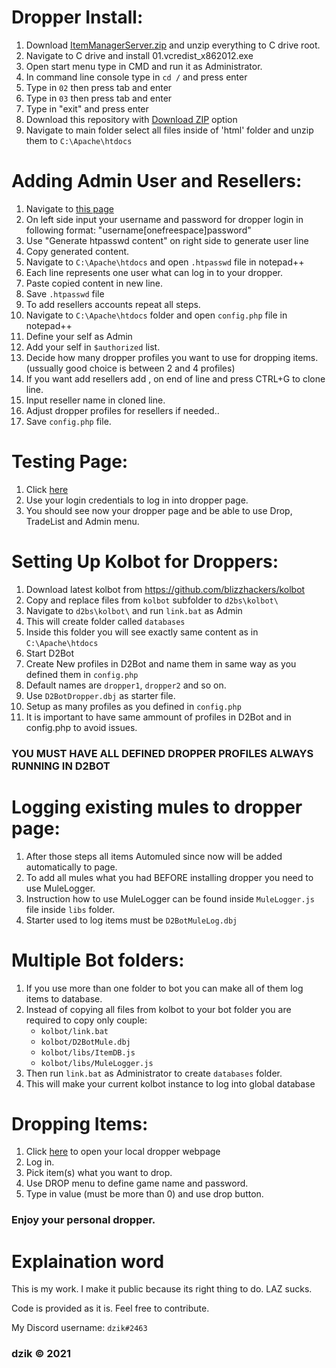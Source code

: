 # Dropper Install: 

01. Download [ItemManagerServer.zip](https://github.com/dzik87/D2Dropper/releases/download/1.0.0/ItemManagerServer.zip) and unzip everything to C drive root.
02. Navigate to C drive and install 01.vcredist_x862012.exe
03. Open start menu type in CMD and run it as Administrator.
04. In command line console type in `cd /` and press enter
05. Type in `02` then press tab and enter
06. Type in `03` then press tab and enter
07. Type in "exit" and press enter
08. Download this repository with [Download ZIP](https://github.com/dzik87/D2Dropper/archive/main.zip) option
09. Navigate to main folder select all files inside of 'html' folder and unzip them to `C:\Apache\htdocs`

# Adding Admin User and Resellers:
01. Navigate to [this page](http://aspirine.org/htpasswd_en.html)
02. On left side input your username and password for dropper login in following format:
	"username[onefreespace]password"
03. Use "Generate htpasswd content" on right side to generate user line
04. Copy generated content.
05. Navigate to `C:\Apache\htdocs` and open `.htpasswd` file in notepad++
06. Each line represents one user what can log in to your dropper.
07. Paste copied content in new line.
08. Save `.htpasswd` file
09. To add resellers accounts repeat all steps.
10. Navigate to `C:\Apache\htdocs` folder and open `config.php` file in notepad++
11. Define your self as Admin
12. Add your self in `$authorized` list.
13. Decide how many dropper profiles you want to use for dropping items. (ussually good choice is between 2 and 4 profiles)
14. If you want add resellers add , on end of line and press CTRL+G to clone line.
15. Input reseller name in cloned line.
16. Adjust dropper profiles for resellers if needed..
17. Save `config.php` file.

# Testing Page:
01. Click [here](http://localhost:666)
02. Use your login credentials to log in into dropper page.
03. You should see now your dropper page and be able to use Drop, TradeList and Admin menu.

# Setting Up Kolbot for Droppers:
01. Download latest kolbot from https://github.com/blizzhackers/kolbot
02. Copy and replace files from `kolbot` subfolder to `d2bs\kolbot\`
03. Navigate to `d2bs\kolbot\` and run `link.bat` as Admin
04. This will create folder called `databases`
05. Inside this folder you will see exactly same content as in `C:\Apache\htdocs`
06. Start D2Bot
07. Create New profiles in D2Bot and name them in same way as you defined them in `config.php`
08. Default names are `dropper1`, `dropper2` and so on.
09. Use `D2BotDropper.dbj` as starter file.
10. Setup as many profiles as you defined in `config.php`
11. It is important to have same ammount of profiles in D2Bot and in config.php to avoid issues.
### YOU MUST HAVE ALL DEFINED DROPPER PROFILES ALWAYS RUNNING IN D2BOT

# Logging existing mules to dropper page:
01. After those steps all items Automuled since now will be added automatically to page.
02. To add all mules what you had BEFORE installing dropper you need to use MuleLogger.
03. Instruction how to use MuleLogger can be found inside `MuleLogger.js` file inside `libs` folder.
04. Starter used to log items must be `D2BotMuleLog.dbj`

# Multiple Bot folders:
01. If you use more than one folder to bot you can make all of them log items to database.
02. Instead of copying all files from kolbot to your bot folder you are required to copy only couple:
	- `kolbot/link.bat`
	- `kolbot/D2BotMule.dbj`
	- `kolbot/libs/ItemDB.js`
	- `kolbot/libs/MuleLogger.js`
03. Then run `link.bat` as Administrator to create `databases` folder.
04. This will make your current kolbot instance to log into global database

# Dropping Items:
01. Click [here](http://localhost:666) to open your local dropper webpage
02. Log in.
03. Pick item(s) what you want to drop.
04. Use DROP menu to define game name and password.
05. Type in value (must be more than 0) and use drop button.

### Enjoy your personal dropper.

# Explaination word
This is my work.
I make it public because its right thing to do.
LAZ sucks.

Code is provided as it is.
Feel free to contribute.

My Discord username: `dzik#2463`

### dzik © 2021
